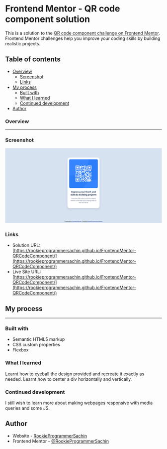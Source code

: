 # Frontend Mentor - QR code component solution

This is a solution to the [QR code component challenge on Frontend Mentor](https://www.frontendmentor.io/challenges/qr-code-component-iux_sIO_H). Frontend Mentor challenges help you improve your coding skills by building realistic projects. 

## Table of contents

- [Overview](#overview)
  - [Screenshot](#screenshot)
  - [Links](#links)
- [My process](#my-process)
  - [Built with](#built-with)
  - [What I learned](#what-i-learned)
  - [Continued development](#continued-development)
- [Author](#author)

### Overview
--------------------------------------------------------------------------------------------------

### Screenshot

![](./screenshot.png)

### Links

- Solution URL: [https://rookieprogrammersachin.github.io/FrontendMentor-QRCodeComponent/](https://rookieprogrammersachin.github.io/FrontendMentor-QRCodeComponent/)
- Live Site URL: [https://rookieprogrammersachin.github.io/FrontendMentor-QRCodeComponent/](https://rookieprogrammersachin.github.io/FrontendMentor-QRCodeComponent/)

## My process
---------------------------------------------------------------------------------------------------

### Built with

- Semantic HTML5 markup
- CSS custom properties
- Flexbox

### What I learned

Learnt how to eyeball the design provided and recreate it exactly as needed. Learnt how to center a div horizontally and vertically. 

### Continued development

I still wish to learn more about making webpages responsive with media queries and some JS. 

## Author

- Website - [RookieProgrammerSachin](https://github.com/RookieProgrammerSachin/)
- Frontend Mentor - [@RookieProgrammerSachin](https://www.frontendmentor.io/profile/RookieProgrammerSachin)


